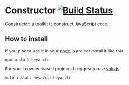 # Constructor [![Build Status](https://travis-ci.org/heya/ctr.png?branch=master)](https://travis-ci.org/heya/ctr)

Constructor: a toolkit to construct JavaScript code.

## How to install

If you plan to use it in your [node.js](http://nodejs.org) project install it
like this:

```
npm install heya-ctr
```

For your browser-based projects I suggest to use [volo.js](http://volojs.org):

```
volo install heya/ctr heya-ctr
```
